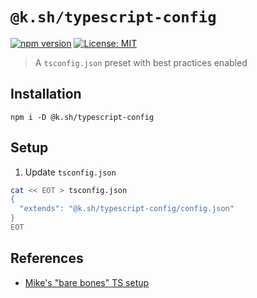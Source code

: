 # `@k.sh/typescript-config`

[![npm version][package-version-badge]][package-version]
[![License: MIT](https://img.shields.io/badge/license-mit-yellow.svg)](https://opensource.org/licenses/MIT)

> A `tsconfig.json` preset with best practices enabled

## Installation

`npm i -D @k.sh/typescript-config`

## Setup

1. Update `tsconfig.json`

```sh
cat << EOT > tsconfig.json
{
  "extends": "@k.sh/typescript-config/config.json"
}
EOT
```

## References

- [Mike's "bare bones" TS setup](https://github.com/mike-north/professional-ts/blob/master/notes/04-mikes-ts-setup.md)

[package-version-badge]: https://badge.fury.io/js/@k.sh%2Ftypescript-config.svg
[package-version]: https://www.npmjs.com/package/@k.sh/typescript-config
